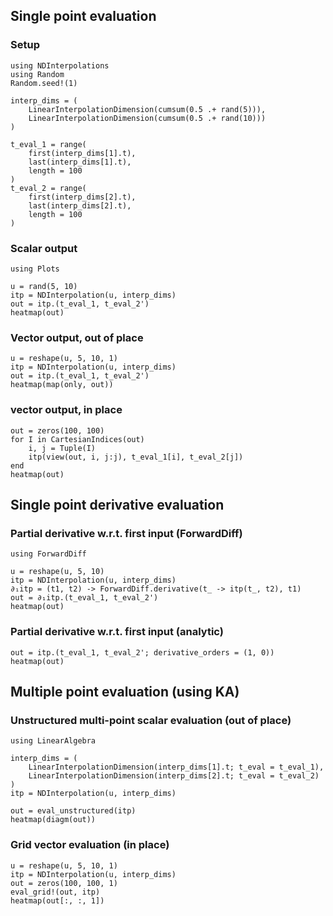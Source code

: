 ## Single point evaluation

### Setup

```@example tutorial
using NDInterpolations
using Random
Random.seed!(1)

interp_dims = (
    LinearInterpolationDimension(cumsum(0.5 .+ rand(5))),
    LinearInterpolationDimension(cumsum(0.5 .+ rand(10)))
)

t_eval_1 = range(
    first(interp_dims[1].t),
    last(interp_dims[1].t),
    length = 100
)
t_eval_2 = range(
    first(interp_dims[2].t),
    last(interp_dims[2].t),
    length = 100
)
```

### Scalar output

```@example tutorial
using Plots

u = rand(5, 10)
itp = NDInterpolation(u, interp_dims)
out = itp.(t_eval_1, t_eval_2')
heatmap(out)
```

### Vector output, out of place

```@example tutorial
u = reshape(u, 5, 10, 1)
itp = NDInterpolation(u, interp_dims)
out = itp.(t_eval_1, t_eval_2')
heatmap(map(only, out))
```

### vector output, in place

```@example tutorial
out = zeros(100, 100)
for I in CartesianIndices(out)
    i, j = Tuple(I)
    itp(view(out, i, j:j), t_eval_1[i], t_eval_2[j])
end
heatmap(out)
```

## Single point derivative evaluation

### Partial derivative w.r.t. first input (ForwardDiff)

```@example tutorial
using ForwardDiff

u = reshape(u, 5, 10)
itp = NDInterpolation(u, interp_dims)
∂₁itp = (t1, t2) -> ForwardDiff.derivative(t_ -> itp(t_, t2), t1)
out = ∂₁itp.(t_eval_1, t_eval_2')
heatmap(out)
```

### Partial derivative w.r.t. first input (analytic)

```@example tutorial
out = itp.(t_eval_1, t_eval_2'; derivative_orders = (1, 0))
heatmap(out)
```

## Multiple point evaluation (using KA)

### Unstructured multi-point scalar evaluation (out of place)

```@example tutorial
using LinearAlgebra

interp_dims = (
    LinearInterpolationDimension(interp_dims[1].t; t_eval = t_eval_1),
    LinearInterpolationDimension(interp_dims[2].t; t_eval = t_eval_2)
)
itp = NDInterpolation(u, interp_dims)

out = eval_unstructured(itp)
heatmap(diagm(out))
```

### Grid vector evaluation (in place)

```@example tutorial
u = reshape(u, 5, 10, 1)
itp = NDInterpolation(u, interp_dims)
out = zeros(100, 100, 1)
eval_grid!(out, itp)
heatmap(out[:, :, 1])
```
